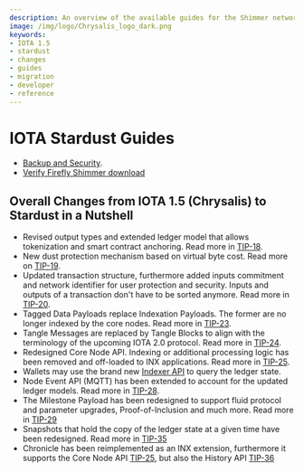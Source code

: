 ```yaml
---
description: An overview of the available guides for the Shimmer network that also outlines the changes from IOTA 1.5, aka Chrysalis to Stardust.  
image: /img/logo/Chrysalis_logo_dark.png
keywords:
- IOTA 1.5
- stardust
- changes
- guides
- migration
- developer
- reference
---
```


# IOTA Stardust Guides

- [Backup and Security](./backup_security.md).
- [Verify Firefly Shimmer download](./verify_download.md)


## Overall Changes from IOTA 1.5 (Chrysalis) to Stardust in a Nutshell

 - Revised output types and extended ledger model that allows tokenization and smart contract anchoring. Read more in 
   [TIP-18](https://github.com/iotaledger/tips/pull/38).
 - New dust protection mechanism based on virtual byte cost. Read more on [TIP-19](https://github.com/iotaledger/tips/tree/main/tips/TIP-0019).
 - Updated transaction structure, furthermore added inputs commitment and network identifier for user protection and security.
   Inputs and outputs of a transaction don't have to be sorted anymore. Read more in [TIP-20](https://github.com/iotaledger/tips/pull/40).
 - Tagged Data Payloads replace Indexation Payloads. The former are no longer indexed by the core nodes. Read more in [TIP-23](https://github.com/iotaledger/tips/blob/main/tips/TIP-0023/tip-0023.md).
 - Tangle Messages are replaced by Tangle Blocks to align with the terminology of the upcoming IOTA 2.0 protocol. Read more in [TIP-24](https://github.com/iotaledger/tips/pull/55).
 - Redesigned Core Node API. Indexing or additional processing logic has been removed and off-loaded to INX applications. Read more in [TIP-25](https://github.com/iotaledger/tips/pull/57).
 - Wallets may use the brand new [Indexer API](https://github.com/iotaledger/tips/tree/main/tips/TIP-0026) to query the ledger state.
 - Node Event API (MQTT) has been extended to account for the updated ledger models. Read more in [TIP-28](https://github.com/iotaledger/tips/pull/66).
 - The Milestone Payload has been redesigned to support fluid protocol and parameter upgrades, Proof-of-Inclusion and much more. Read more in [TIP-29](https://github.com/iotaledger/tips/pull/69)
 - Snapshots that hold the copy of the ledger state at a given time have been redesigned. Read more in [TIP-35](https://github.com/iotaledger/tips/pull/76)
 - Chronicle has been reimplemented as an INX extension, furthermore it supports the Core Node API [TIP-25](https://github.com/iotaledger/tips/pull/57), but also the
   History API [TIP-36](https://github.com/iotaledger/tips/pull/77)
